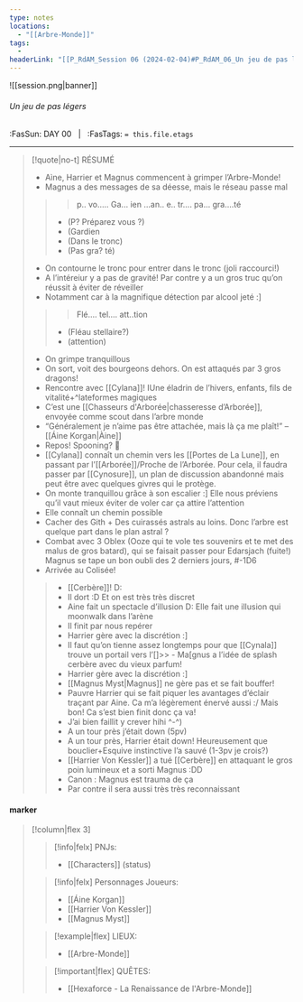 ```yaml
---
type: notes
locations:
  - "[[Arbre-Monde]]"
tags:
  - 
headerLink: "[[P_RdAM_Session 06 (2024-02-04)#P_RdAM_06_Un jeu de pas légers]]"
---
```


![[session.png|banner]]
###### Un jeu de pas légers
<span class="sub2">:FasSun: DAY 00 &nbsp; | &nbsp; :FasTags: `= this.file.etags`</span>
___

> [!quote|no-t] RÉSUMÉ
>- Aìne, Harrier et Magnus commencent à grimper l’Arbre-Monde!
> - Magnus a des messages de sa déesse, mais le réseau passe mal
>>> p.. vo.....
>>> Ga... ien
>>> ...an.. e.. tr....
>>> pa... gra....té
>> - (P? Préparez vous ?)
>> - (Gardien
>> - (Dans le tronc)
>> - (Pas gra? té)
> - On contourne le tronc pour entrer dans le tronc (joli raccourci!)
> - A l’intéreiur y a pas de gravité! Par contre y a un gros truc qu’on réussit à éviter de réveiller
> - Notamment car à la magnifique détection par alcool jeté :]
>>> Flé.... tel....
>>> att..tion 
>> - (Fléau stellaire?)
>> - (attention)
> - On grimpe tranquillous
> - On sort, voit des bourgeons dehors. On est attaqués par 3 gros dragons!
> - Rencontre avec [[Cylana]]! IUne éladrin de l’hivers, enfants, fils de vitalité+^lateformes magiques
> - C’est une [[Chasseurs d'Arborée|chasseresse d’Arborée]], envoyée comme scout dans l’arbre monde
> - “Généralement je n’aime pas être attachée, mais là ça me plaît!” – [[Áine Korgan|Àine]]
> - Repos! Spooning? 🥺
> - [[Cylana]] connaît un chemin vers les [[Portes de La Lune]], en passant par l’[[Arborée]]/Proche de l’Arborée. Pour cela, il faudra passer par [[Cynosure]], un plan de discussion abandonné mais peut être avec quelques givres qui le protège. 
> - On monte tranquillou grâce à son escalier :] Elle nous préviens qu’il vaut mieux éviter de voler car ça attire l’attention
> - Elle connaît un chemin possible
> - Cacher des Gith + Des cuirassés astrals au loins. Donc l’arbre est quelque part dans le plan astral ?
> - Combat avec 3 Oblex (Ooze qui te vole tes souvenirs et te met des malus de gros batard), qui se faisait passer pour Edarsjach (fuite!) Magnus se tape un bon oubli des 2 derniers jours, #-1D6
> - Arrivée au Colisée!
>> - [[Cerbère]]! D:
>> - Il dort :D Et on est très très discret
>> - Aine fait un spectacle d’illusion D: Elle fait une illusion qui moonwalk dans l’arène
>> - Il finit par nous repérer
>> - Harrier gère avec la discrétion :] 
>> - Il faut qu’on tienne assez longtemps pour que [[Cynala]] trouve un portail vers l’[]>> - Ma[gnus a l’idée de splash cerbère avec du vieux parfum! 
>> - Harrier gère avec la discrétion :] 
>> - [[Magnus Myst|Magnus]] ne gère pas et se fait bouffer!
>> - Pauvre Harrier qui se fait piquer les avantages d’éclair traçant par Aine. Ca m’a légèrement énervé aussi :/ Mais bon! Ca s’est bien finit donc ça va!
>> - J’ai bien faillit y crever hihi ^-^)
>> - A un tour près j’était down (5pv)
>> - A un tour près, Harrier était down! Heureusement que bouclier+Esquive instinctive l’a sauvé (1-3pv je crois?)
>> - [[Harrier Von Kessler]] a tué [[Cerbère]] en attaquant le gros poin lumineux et a sorti Magnus :DD 
>> - Canon : Magnus est trauma de ça
>> - Par contre il sera aussi très très reconnaissant 


#### marker
> [!column|flex 3]
>> [!info|felx] PNJs:
>> - [[Characters]] (status)
>
>> [!info|felx] Personnages Joueurs:
>> - [[Áine Korgan]]
>> - [[Harrier Von Kessler]]
>> - [[Magnus Myst]]
>
>> [!example|flex] LIEUX:
>> - [[Arbre-Monde]]
>
>> [!important|flex] QUÊTES:
>> - [[Hexaforce - La Renaissance de l'Arbre-Monde]]
